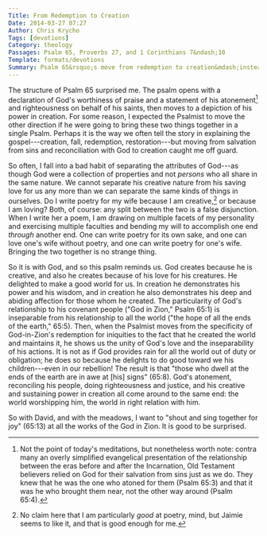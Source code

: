 ```yaml
---
Title: From Redemption to Creation
Date: 2014-03-27 07:27
Author: Chris Krycho
Tags: [devotions]
Category: theology
Passages: Psalm 65, Proverbs 27, and 1 Corinthians 7&ndash;10
Template: formats/devotions
Summary: Psalm 65&rsquo;s move from redemption to creation&mdash;instead of the other way around&mdash;surprised me in the best way possible.
---
```


The structure of Psalm 65 surprised me. The psalm opens with a declaration of
God's worthiness of praise and a statement of his atonement[^1] and
righteousness on behalf of his saints, then moves to a depiction of his power in
creation. For some reason, I expected the Psalmist to move the other direction
if he were going to bring these two things together in a single Psalm. Perhaps
it is the way we often tell the story in explaining the gospel---creation, fall,
redemption, restoration---but moving from salvation from sins and reconciliation
with God to creation caught me off guard.

So often, I fall into a bad habit of separating the attributes of God---as
though God were a collection of properties and not *persons* who all share in
the same nature. We cannot separate his creative nature from his saving love for
us any more than we can separate the same kinds of things in ourselves. Do I
write poetry for my wife because I am creative,[^2] or because I am loving?
Both, of course: any split between the two is a false disjunction. When I write
her a poem, I am drawing on multiple facets of my personality and exercising
multiple faculties and bending my will to accomplish one end *through* another
end. One can write poetry for its own sake, and one can love one's wife without
poetry, and one can write poetry for one's wife. Bringing the two together is no
strange thing.

So it is with God, and so this psalm reminds us. God creates because he is
creative, and also he creates because of his love for his creatures. He
delighted to make a good world for us. In creation he demonstrates his power and
his wisdom, and in creation he also demonstrates his deep and abiding affection
for those whom he created. The particularity of God's relationship to his
covenant people ("God in Zion," Psalm 65:1) is inseparable from his relationship
to all the world ("the hope of all the ends of the earth," 65:5). Then, when the
Psalmist moves from the specificity of God-in-Zion's redemption for iniquities
to the fact that he created the world and maintains it, he shows us the unity of
God's love and the inseparability of his actions. It is not as if God provides
rain for all the world out of duty or obligation; he does so because he delights
to do good toward we his children---even in our rebellion! The result is that
"those who dwell at the ends of the earth are in awe at [his] signs" (65:8).
God's atonement, reconciling his people, doing righteousness and justice, and
his creative and sustaining power in creation all come around to the same end:
the world worshipping him, the world in right relation with him.

So with David, and with the meadows, I want to "shout and sing together for joy"
(65:13) at all the works of the God in Zion. It is good to be surprised.

[^1]: Not the point of today's meditations, but nonetheless worth note: contra
    many an overly simplified evangelical presentation of the relationship
    between the eras before and after the Incarnation, Old Testament believers
    relied on God for their salvation from sins just as we do. They knew that he
    was the one who atoned for them (Psalm 65:3) and that it was he who brought
    them near, not the other way around (Psalm 65:4).

[^2]: No claim here that I am particularly *good* at poetry, mind, but Jaimie
    seems to like it, and that is good enough for me.
